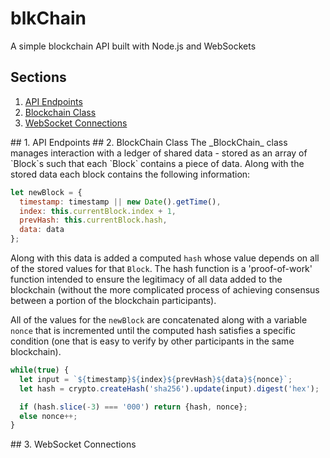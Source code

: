 # blkChain
A simple blockchain API built with Node.js and WebSockets

## Sections
1. [API Endpoints](#api)
2. [Blockchain Class](#blockchain)
3. [WebSocket Connections](#websocket) 

<a name="api"/>
## 1. API Endpoints 


<a name="blockchain"/>
## 2. BlockChain Class
The _BlockChain_ class manages interaction with a ledger of shared data - stored as an array of 
`Block`s such that each `Block` contains a piece of data. Along with the stored data each block contains the following information:  

````javascript
let newBlock = {
  timestamp: timestamp || new Date().getTime(),
  index: this.currentBlock.index + 1,
  prevHash: this.currentBlock.hash,
  data: data
};
````

Along with this data is added a computed `hash` whose value depends on all of the stored values for that `Block`. 
The hash function is a 'proof-of-work' function intended to ensure the legitimacy of all data added to the blockchain 
(without the more complicated process of achieving consensus between a portion of the blockchain participants).  

All of the values for the `newBlock` are concatenated along with a variable `nonce` that is incremented until the computed hash 
satisfies a specific condition (one that is easy to verify by other participants in the same blockchain).  

````javascript
while(true) {
  let input = `${timestamp}${index}${prevHash}${data}${nonce}`;
  let hash = crypto.createHash('sha256').update(input).digest('hex');

  if (hash.slice(-3) === '000') return {hash, nonce};
  else nonce++;
}
````

<a name="websocket"/>
## 3. WebSocket Connections

